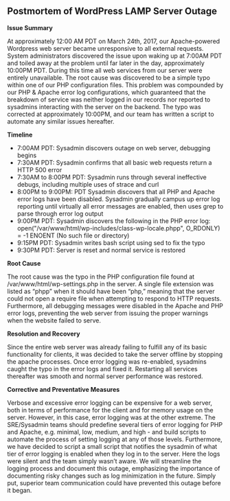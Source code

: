 ## Postmortem of WordPress LAMP Server Outage

**Issue Summary**

At approximately 12:00 AM PDT on March 24th, 2017, our Apache-powered Wordpress web server became unresponsive to all external requests. System administrators discovered the issue upon waking up at 7:00AM PDT and toiled away at the problem until far later in the day, approximately 10:00PM PDT. During this time all web services from our server were entirely unavailable. The root cause was discovered to be a simple typo within one of our PHP configuration files. This problem was compounded by our PHP & Apache error log configurations, which guaranteed that the breakdown of service was neither logged in our records nor reported to sysadmins interacting with the server on the backend. The typo was corrected at approximately 10:00PM, and our team has written a script to automate any similar issues hereafter.

**Timeline**


- 7:00AM PDT: Sysadmin discovers outage on web server, debugging begins
- 7:30AM PDT: Sysadmin confirms that all basic web requests return a HTTP 500 error
- 7:30AM to 8:00PM PDT: Sysadmin runs through several ineffective debugs, including multiple uses of strace and curl
- 8:00PM to 9:00PM: PDT Sysadmin discovers that all PHP and Apache error logs have been disabled. Sysadmin gradually campus up error log reporting until virtually all error messages are enabled, then uses grep to parse through error log output
- 9:00PM PDT: Sysadmin discovers the following in the PHP error log: open("/var/www/html/wp-includes/class-wp-locale.phpp", O_RDONLY) = -1 ENOENT (No such file or directory)
- 9:15PM PDT: Sysadmin writes bash script using sed to fix the typo
- 9:30PM PDT: Server is reset and normal service is restored

**Root Cause**

The root cause was the typo in the PHP configuration file found at /var/www/html/wp-settings.php in the server. A single file extension was listed as “phpp” when it should have been “php,” meaning that the server could not open a require file when attempting to respond to HTTP requests. Furthermore, all debugging messages were disabled in the Apache and PHP error logs, preventing the web server from issuing the proper warnings when the website failed to serve. 

**Resolution and Recovery**

Since the entire web server was already failing to fulfill any of its basic functionality for clients, it was decided to take the server offline by stopping the apache processes. Once error logging was re-enabled, sysadmins caught the typo in the error logs and fixed it. Restarting all services thereafter was smooth and normal server performance was restored.

**Corrective and Preventative Measures**

Verbose and excessive error logging can be expensive for a web server, both in terms of performance for the client and for memory usage on the server. However, in this case, error logging was at the other extreme. The SRE/Sysadmin teams should predefine several tiers of error logging for PHP and Apache, e.g. minimal, low, medium, and high - and build scripts to automate the process of setting logging at any of those levels. Furthermore, we have decided to script a small script that notifies the sysadmin of what tier of error logging is enabled when they log in to the server. Here the logs were silent and the team simply wasn’t aware. We will streamline the logging process and document this outage, emphasizing the importance of documenting risky changes such as log minimization in the future. Simply put, superior team communication could have prevented this outage before it began.
